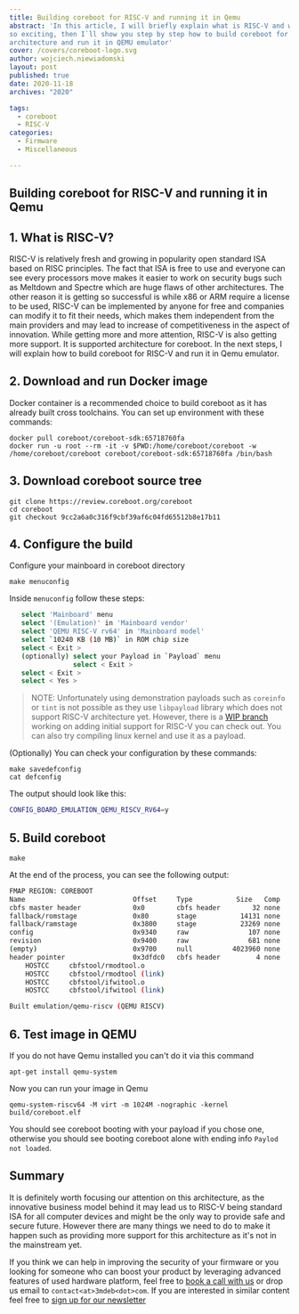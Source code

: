 ```yaml
---
title: Building coreboot for RISC-V and running it in Qemu
abstract: 'In this article, I will briefly explain what is RISC-V and why it is
so exciting, then I`ll show you step by step how to build coreboot for this
architecture and run it in QEMU emulator'
cover: /covers/coreboot-logo.svg
author: wojciech.niewiadomski
layout: post
published: true
date: 2020-11-18
archives: "2020"

tags:
  - coreboot
  - RISC-V
categories:
  - Firmware
  - Miscellaneous

---
```


## Building coreboot for RISC-V and running it in Qemu

## 1. What is RISC-V?

RISC-V is relatively fresh and growing in popularity open standard ISA based on
RISC principles. The fact that ISA is free to use and everyone can see every
processors move makes it easier to work on security bugs such as Meltdown and
Spectre which are huge flaws of other architectures. The other reason it is
getting so successful is while x86 or ARM require a license to be used, RISC-V
can be implemented by anyone for free and companies can modify it to fit their
needs, which makes them independent from the main providers and may lead to
increase of competitiveness in the aspect of innovation. While getting more and
more attention, RISC-V is also getting more support. It is supported
architecture for coreboot. In the next steps, I will explain how to build
coreboot for RISC-V and run it in Qemu emulator.

## 2. Download and run Docker image

Docker container is a recommended choice to build coreboot as it has already
built cross toolchains. You can set up environment with these commands:

```bashsh
docker pull coreboot/coreboot-sdk:65718760fa
docker run -u root --rm -it -v $PWD:/home/coreboot/coreboot -w /home/coreboot/coreboot coreboot/coreboot-sdk:65718760fa /bin/bash
```

## 3. Download coreboot source tree

```bashsh
git clone https://review.coreboot.org/coreboot
cd coreboot
git checkout 9cc2a6a0c316f9cbf39af6c04fd65512b8e17b11
```

## 4. Configure the build

Configure your mainboard in coreboot directory

```bashsh
make menuconfig
```

Inside `menuconfig` follow these steps:

```bash
   select 'Mainboard' menu
   select '(Emulation)' in 'Mainboard vendor'
   select 'QEMU RISC-V rv64' in 'Mainboard model'
   select `10240 KB (10 MB)` in ROM chip size
   select < Exit >
   (optionally) select your Payload in `Payload` menu
                select < Exit >
   select < Exit >
   select < Yes >
```

> NOTE: Unfortunately using demonstration payloads such as `coreinfo` or `tint`
> is not possible as they use `libpayload` library which does not support RISC-V
> architecture yet. However, there is a
> [WIP branch](https://review.coreboot.org/c/coreboot/+/31356) working on adding
> initial support for RISC-V you can check out. You can also try compiling linux
> kernel and use it as a payload.

(Optionally) You can check your configuration by these commands:

```bashsh
make savedefconfig
cat defconfig
```

The output should look like this:

```bash
CONFIG_BOARD_EMULATION_QEMU_RISCV_RV64=y
```

## 5. Build coreboot

```bashsh
make
```

At the end of the process, you can see the following output:

```bash
FMAP REGION: COREBOOT
Name                           Offset     Type           Size   Comp
cbfs master header             0x0        cbfs header        32 none
fallback/romstage              0x80       stage           14131 none
fallback/ramstage              0x3800     stage           23269 none
config                         0x9340     raw               107 none
revision                       0x9400     raw               681 none
(empty)                        0x9700     null          4023960 none
header pointer                 0x3dfdc0   cbfs header         4 none
    HOSTCC     cbfstool/rmodtool.o
    HOSTCC     cbfstool/rmodtool (link)
    HOSTCC     cbfstool/ifwitool.o
    HOSTCC     cbfstool/ifwitool (link)

Built emulation/qemu-riscv (QEMU RISCV)
```

## 6. Test image in QEMU

If you do not have Qemu installed you can't do it via this command

```bashsh
apt-get install qemu-system
```

Now you can run your image in Qemu

```bashsh
qemu-system-riscv64 -M virt -m 1024M -nographic -kernel build/coreboot.elf
```

You should see coreboot booting with your payload if you chose one, otherwise
you should see booting coreboot alone with ending info `Paylod not loaded`.

## Summary

It is definitely worth focusing our attention on this architecture, as the
innovative business model behind it may lead us to RISC-V being standard ISA for
all computer devices and might be the only way to provide safe and secure
future. However there are many things we need to do to make it happen such as
providing more support for this architecture as it's not in the mainstream yet.

If you think we can help in improving the security of your firmware or you
looking for someone who can boost your product by leveraging advanced features
of used hardware platform, feel free to [book a call with
us](https://cloud.3mdeb.com/index.php/apps/calendar/appointment/n7T65toSaD9t) or
drop us email to `contact<at>3mdeb<dot>com`. If you are interested in similar
content feel free to [sign up for our
newsletter](https://3mdeb.com/subscribe/3mdeb_newsletter.html)
